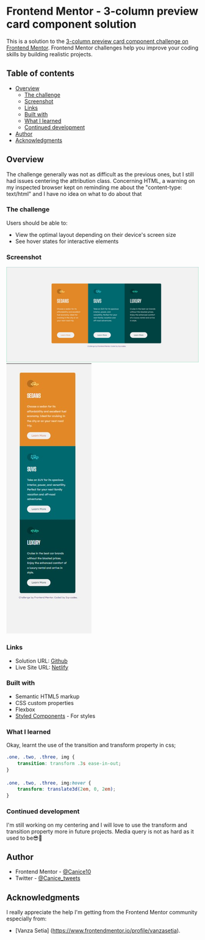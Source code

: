 # Frontend Mentor - 3-column preview card component solution

This is a solution to the [3-column preview card component challenge on Frontend Mentor](https://www.frontendmentor.io/challenges/3column-preview-card-component-pH92eAR2-). Frontend Mentor challenges help you improve your coding skills by building realistic projects. 

## Table of contents

- [Overview](#overview)
  - [The challenge](#the-challenge)
  - [Screenshot](#screenshot)
  - [Links](#links)
  - [Built with](#built-with)
  - [What I learned](#what-i-learned)
  - [Continued development](#continued-development)
- [Author](#author)
- [Acknowledgments](#acknowledgments)

## Overview
The challenge generally was not as difficult as the previous ones, but I still had issues centering the attribution class. Concerning HTML, a warning on my inspected browser kept on reminding me about the "content-type: text/html" and I have no idea on what to do about that
### The challenge

Users should be able to:

- View the optimal layout depending on their device's screen size
- See hover states for interactive elements

### Screenshot

![Desktop design](./design/desktop-design.jpg)
![Mobile design](./design/mobile-design.jpg)

### Links

- Solution URL: [Github](https://github.com/Canice10/3-column-preview-card-component)
- Live Site URL: [Netlify](https://icycodes-3-column-preview-card.netlify.app/)

### Built with

- Semantic HTML5 markup
- CSS custom properties
- Flexbox
- [Styled Components](https://styled-components.com/) - For styles


### What I learned

Okay, learnt the use of the transition and transform property in css;

```css
.one, .two, .three, img {
    transition: transform .3s ease-in-out;
}

.one, .two, .three, img:hover {
    transform: translate3d(2em, 0, 2em);
}
```

### Continued development

I'm still working on my centering and I will love to use the transform and transition property more in future projects. Media query is not as hard as it used to be😎🤗 

## Author

- Frontend Mentor - [@Canice10](https://www.frontendmentor.io/profile/Canice10)
- Twitter - [@Canice_tweets](https://www.twitter.com/canice_tweets)


## Acknowledgments

I really appreciate the help I'm getting from the Frontend Mentor community especially from:
- [Vanza Setia] (https://www.frontendmentor.io/profile/vanzasetia).

